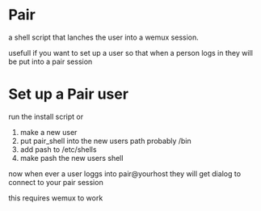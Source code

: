 Pair
===
a shell script that lanches the user into a wemux session.

usefull if you want to set up a user so that when a person logs in they will be put into a pair session

Set up a Pair user
==================
run the install script or
1) make a new user
2) put pair_shell into the new users path probably /bin
3) add pash to /etc/shells
4) make pash the new users shell

now when ever a user loggs into pair@yourhost they will get dialog to connect to your pair session

this requires wemux to work
